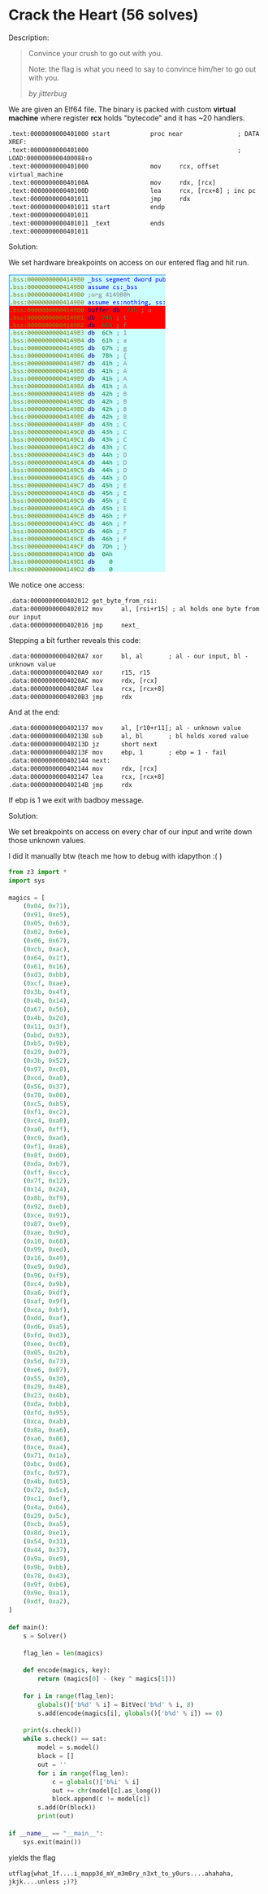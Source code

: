 # Crack the Heart (56 solves)

Description:

> Convince your crush to go out with you. 
>
> Note: the flag is what you need to say to convince him/her to go out with you. 
>
> *by jitterbug*



We are given an Elf64 file. The binary is packed with custom **virtual machine** where register **rcx** holds "bytecode" and it has ~20 handlers.

```
.text:0000000000401000 start           proc near               ; DATA XREF: 
.text:0000000000401000                                         ; LOAD:0000000000400088↑o
.text:0000000000401000                 mov     rcx, offset virtual_machine
.text:000000000040100A                 mov     rdx, [rcx]
.text:000000000040100D                 lea     rcx, [rcx+8] ; inc pc
.text:0000000000401011                 jmp     rdx
.text:0000000000401011 start           endp
.text:0000000000401011
.text:0000000000401011 _text           ends
.text:0000000000401011
```

Solution:

We set hardware breakpoints on access on our entered flag and hit run.

![dummy_flag](images/dummy_flag.png)

We notice one access:

```
.data:0000000000402012 get_byte_from_rsi:  
.data:0000000000402012 mov     al, [rsi+r15] ; al holds one byte from our input
.data:0000000000402016 jmp     next_
```

Stepping a bit further reveals this code:

```
.data:00000000004020A7 xor     bl, al		; al - our input, bl - unknown value
.data:00000000004020A9 xor     r15, r15
.data:00000000004020AC mov     rdx, [rcx]
.data:00000000004020AF lea     rcx, [rcx+8]
.data:00000000004020B3 jmp     rdx
```

And at the end:

```
.data:0000000000402137 mov     al, [r10+r11]; al - unknown value
.data:000000000040213B sub     al, bl		; bl holds xored value
.data:000000000040213D jz      short next
.data:000000000040213F mov     ebp, 1		; ebp = 1 - fail
.data:0000000000402144 next:                                  
.data:0000000000402144 mov     rdx, [rcx]
.data:0000000000402147 lea     rcx, [rcx+8]
.data:000000000040214B jmp     rdx
```

If ebp is 1 we exit with badboy message.

Solution:

We set breakpoints on access on every char of our input and write down those unknown values.

I did it manually btw (teach me how to debug with idapython :( )

```python
from z3 import *
import sys

magics = [
    (0x04, 0x71),
    (0x91, 0xe5),
    (0x05, 0x63),
    (0x02, 0x6e),
    (0x06, 0x67),
    (0xcb, 0xac),
    (0x64, 0x1f),
    (0x61, 0x16),
    (0xd3, 0xbb),
    (0xcf, 0xae),
    (0x3b, 0x4f),
    (0x4b, 0x14),
    (0x67, 0x56),
    (0x4b, 0x2d),
    (0x11, 0x3f),
    (0xbd, 0x93),
    (0xb5, 0x9b),
    (0x29, 0x07),
    (0x3b, 0x52),
    (0x97, 0xc8),
    (0xcd, 0xa0),
    (0x56, 0x37),
    (0x70, 0x00),
    (0xc5, 0xb5),
    (0xf1, 0xc2),
    (0xc4, 0xa0),
    (0xa0, 0xff),
    (0xc0, 0xad),
    (0xf1, 0xa8),
    (0x8f, 0xd0),
    (0xda, 0xb7),
    (0xff, 0xcc),
    (0x7f, 0x12),
    (0x14, 0x24),
    (0x8b, 0xf9),
    (0x92, 0xeb),
    (0xce, 0x91),
    (0x87, 0xe9),
    (0xae, 0x9d),
    (0x10, 0x68),
    (0x99, 0xed),
    (0x16, 0x49),
    (0xe9, 0x9d),
    (0x96, 0xf9),
    (0xc4, 0x9b),
    (0xa6, 0xdf),
    (0xaf, 0x9f),
    (0xca, 0xbf),
    (0xdd, 0xaf),
    (0xd6, 0xa5),
    (0xfd, 0xd3),
    (0xee, 0xc0),
    (0x05, 0x2b),
    (0x5d, 0x73),
    (0xe6, 0x87),
    (0x55, 0x3d),
    (0x29, 0x48),
    (0x23, 0x4b),
    (0xda, 0xbb),
    (0xfd, 0x95),
    (0xca, 0xab),
    (0x8a, 0xa6),
    (0xa6, 0x86),
    (0xce, 0xa4),
    (0x71, 0x1a),
    (0xbc, 0xd6),
    (0xfc, 0x97),
    (0x4b, 0x65),
    (0x72, 0x5c),
    (0xc1, 0xef),
    (0x4a, 0x64),
    (0x29, 0x5c),
    (0xcb, 0xa5),
    (0x8d, 0xe1),
    (0x54, 0x31),
    (0x44, 0x37),
    (0x9a, 0xe9),
    (0x9b, 0xbb),
    (0x78, 0x43),
    (0x9f, 0xb6),
    (0x9e, 0xa1),
    (0xdf, 0xa2),
]

def main():
    s = Solver()

    flag_len = len(magics)

    def encode(magics, key):
        return (magics[0] - (key ^ magics[1]))

    for i in range(flag_len):
        globals()['b%d' % i] = BitVec('b%d' % i, 8)
        s.add(encode(magics[i], globals()['b%d' % i]) == 0)

    print(s.check())
    while s.check() == sat:
        model = s.model()
        block = []
        out = ''
        for i in range(flag_len):
            c = globals()['b%i' % i]
            out += chr(model[c].as_long())
            block.append(c != model[c])
        s.add(Or(block))
        print(out)

if __name__ == "__main__":
    sys.exit(main())

```



yields the flag

```
utflag{what_1f....i_mapp3d_mY_m3m0ry_n3xt_to_y0urs....ahahaha, jkjk....unless ;)?}
```

